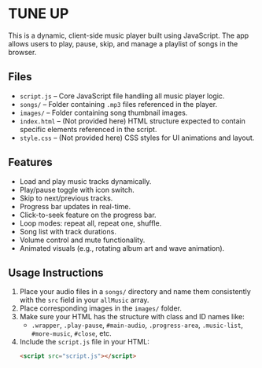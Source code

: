 # TUNE UP

This is a dynamic, client-side music player built using JavaScript. The app allows users to play, pause, skip, and manage a playlist of songs in the browser.

## Files

- `script.js` – Core JavaScript file handling all music player logic.
- `songs/` – Folder containing `.mp3` files referenced in the player.
- `images/` – Folder containing song thumbnail images.
- `index.html` – (Not provided here) HTML structure expected to contain specific elements referenced in the script.
- `style.css` – (Not provided here) CSS styles for UI animations and layout.

## Features

- Load and play music tracks dynamically.
- Play/pause toggle with icon switch.
- Skip to next/previous tracks.
- Progress bar updates in real-time.
- Click-to-seek feature on the progress bar.
- Loop modes: repeat all, repeat one, shuffle.
- Song list with track durations.
- Volume control and mute functionality.
- Animated visuals (e.g., rotating album art and wave animation).

## Usage Instructions

1. Place your audio files in a `songs/` directory and name them consistently with the `src` field in your `allMusic` array.
2. Place corresponding images in the `images/` folder.
3. Make sure your HTML has the structure with class and ID names like:
   - `.wrapper`, `.play-pause`, `#main-audio`, `.progress-area`, `.music-list`, `#more-music`, `#close`, etc.
4. Include the `script.js` file in your HTML:
   ```html
   <script src="script.js"></script>
